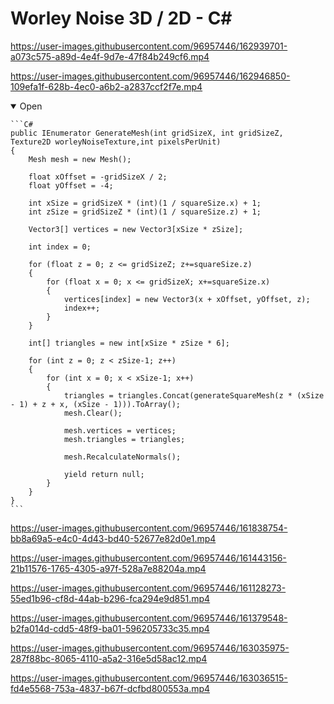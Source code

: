 # Worley Noise 3D / 2D - C#

https://user-images.githubusercontent.com/96957446/162939701-a073c575-a89d-4e4f-9d7e-47f84b249cf6.mp4

https://user-images.githubusercontent.com/96957446/162946850-109efa1f-628b-4ec0-a6b2-a2837ccf2f7e.mp4

<details open>
    <summary>Open</summary>
    
    ```C#
    public IEnumerator GenerateMesh(int gridSizeX, int gridSizeZ, Texture2D worleyNoiseTexture,int pixelsPerUnit)
    {
        Mesh mesh = new Mesh();

        float xOffset = -gridSizeX / 2;
        float yOffset = -4;

        int xSize = gridSizeX * (int)(1 / squareSize.x) + 1;
        int zSize = gridSizeZ * (int)(1 / squareSize.z) + 1;

        Vector3[] vertices = new Vector3[xSize * zSize];

        int index = 0;

        for (float z = 0; z <= gridSizeZ; z+=squareSize.z)
        {
            for (float x = 0; x <= gridSizeX; x+=squareSize.x)
            {
                vertices[index] = new Vector3(x + xOffset, yOffset, z);
                index++;
            }
        }

        int[] triangles = new int[xSize * zSize * 6];

        for (int z = 0; z < zSize-1; z++)
        {
            for (int x = 0; x < xSize-1; x++)
            {
                triangles = triangles.Concat(generateSquareMesh(z * (xSize - 1) + z + x, (xSize - 1))).ToArray();
                mesh.Clear();

                mesh.vertices = vertices;
                mesh.triangles = triangles;

                mesh.RecalculateNormals();

                yield return null;
            }
        }
    }
    ```
</details>

https://user-images.githubusercontent.com/96957446/161838754-bb8a69a5-e4c0-4d43-bd40-52677e82d0e1.mp4

https://user-images.githubusercontent.com/96957446/161443156-21b11576-1765-4305-a97f-528a7e88204a.mp4

https://user-images.githubusercontent.com/96957446/161128273-55ed1b96-cf8d-44ab-b296-fca294e9d851.mp4

https://user-images.githubusercontent.com/96957446/161379548-b2fa014d-cdd5-48f9-ba01-596205733c35.mp4

https://user-images.githubusercontent.com/96957446/163035975-287f88bc-8065-4110-a5a2-316e5d58ac12.mp4

https://user-images.githubusercontent.com/96957446/163036515-fd4e5568-753a-4837-b67f-dcfbd800553a.mp4
